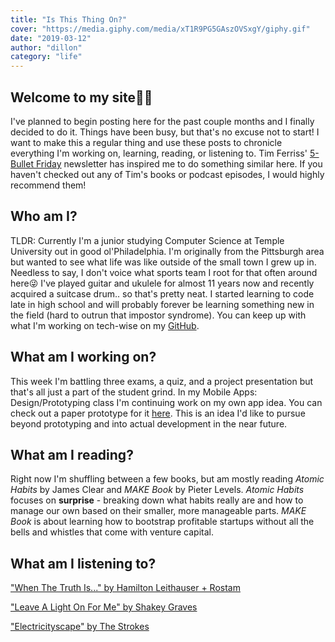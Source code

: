 ```yaml
---
title: "Is This Thing On?"
cover: "https://media.giphy.com/media/xT1R9PG5GAszOVSxgY/giphy.gif"
date: "2019-03-12"
author: "dillon"
category: "life"
---
```


## Welcome to my site👨‍🚀

I've planned to begin posting here for the past couple months and I finally decided to do it. Things have been busy, but that's no excuse not to start! I want to make this a regular thing and use these posts to chronicle everything I'm working on, learning, reading, or listening to. Tim Ferriss' [5-Bullet Friday](https://go.tim.blog/5-bullet-friday-1/) newsletter has inspired me to do something similar here. If you haven't checked out any of Tim's books or podcast episodes, I would highly recommend them!

## Who am I?

TLDR: Currently I'm a junior studying Computer Science at Temple University out in good ol'Philadelphia. I'm originally from the Pittsburgh area but wanted to see what life was like outside of the small town I grew up in. Needless to say, I don't voice what sports team I root for that often around here😜 I've played guitar and ukulele for almost 11 years now and recently acquired a suitcase drum.. so that's pretty neat. I started learning to code late in high school and will probably forever be learning something new in the field (hard to outrun that impostor syndrome). You can keep up with what I'm working on tech-wise on my [GitHub](https://github.com/dilloncoffman).

## What am I working on?

This week I'm battling three exams, a quiz, and a project presentation but that's all just a part of the student grind. In my Mobile Apps: Design/Prototyping class I'm continuing work on my own app idea. You can check out a paper prototype for it [here](https://marvelapp.com/b2i3bae). This is an idea I'd like to pursue beyond prototyping and into actual development in the near future.

## What am I reading?

Right now I'm shuffling between a few books, but am mostly reading _Atomic Habits_ by James Clear and _MAKE Book_ by Pieter Levels. _Atomic Habits_ focuses on **surprise** - breaking down what habits really are and how to manage our own based on their smaller, more manageable parts. _MAKE Book_ is about learning how to bootstrap profitable startups without all the bells and whistles that come with venture capital.

## What am I listening to?

["When The Truth Is..." by Hamilton Leithauser + Rostam](https://www.youtube.com/watch?v=aLDS7exP36Y)

["Leave A Light On For Me" by Shakey Graves](https://youtu.be/I0wEhxpOAH8?t=1303)

["Electricityscape" by The Strokes](https://www.youtube.com/watch?v=6-4U1PMMcuc)
